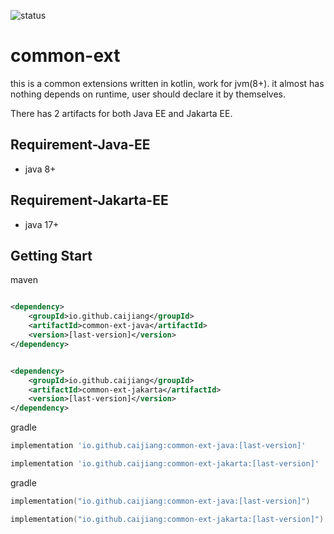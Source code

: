 ![status](https://github.com/caijiang/common-ext/actions/workflows/main.yaml/badge.svg)
# common-ext

this is a common extensions written in kotlin, work for jvm(8+). it almost has nothing depends on runtime, user should
declare it by themselves.

There has 2 artifacts for both Java EE and Jakarta EE.

## Requirement-Java-EE

- java 8+

## Requirement-Jakarta-EE

- java 17+

## Getting Start

maven

```xml

<dependency>
    <groupId>io.github.caijiang</groupId>
    <artifactId>common-ext-java</artifactId>
    <version>[last-version]</version>
</dependency>
```

```xml

<dependency>
    <groupId>io.github.caijiang</groupId>
    <artifactId>common-ext-jakarta</artifactId>
    <version>[last-version]</version>
</dependency>
```

gradle

```groovy
implementation 'io.github.caijiang:common-ext-java:[last-version]'
```

```groovy
implementation 'io.github.caijiang:common-ext-jakarta:[last-version]'
```

gradle

```kotlin
implementation("io.github.caijiang:common-ext-java:[last-version]")
```

```kotlin
implementation("io.github.caijiang:common-ext-jakarta:[last-version]")
```
